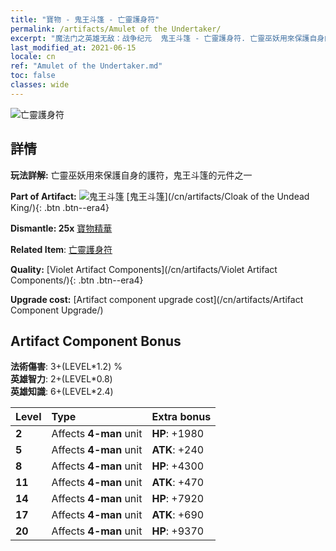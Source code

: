 ```yaml
---
title: "寶物 - 鬼王斗篷 - 亡靈護身符"
permalink: /artifacts/Amulet of the Undertaker/
excerpt: "魔法门之英雄无敌：战争纪元  鬼王斗篷 - 亡靈護身符. 亡靈巫妖用來保護自身的護符，鬼王斗篷的元件之一"
last_modified_at: 2021-06-15
locale: cn
ref: "Amulet of the Undertaker.md"
toc: false
classes: wide
---
```


 ![亡靈護身符](/images/t/artifact_40321.png)



## 詳情

 **玩法詳解:** 亡靈巫妖用來保護自身的護符，鬼王斗篷的元件之一

 **Part of Artifact:** ![鬼王斗篷](/images/t/icon_artifact_32.png) [鬼王斗篷](/cn/artifacts/Cloak of the Undead King/){: .btn .btn--era4}

 **Dismantle: 25x** [寶物精華](/cn/Items/con_905/)

 **Related Item**: [亡靈護身符](/cn/Items/art_129/)

 **Quality:** [Violet Artifact Components](/cn/artifacts/Violet Artifact Components/){: .btn .btn--era4}

 **Upgrade cost:** [Artifact component upgrade cost](/cn/artifacts/Artifact Component Upgrade/)

## Artifact Component Bonus

  **法術傷害**: 3+(LEVEL\*1.2) %<br/>**英雄智力**: 2+(LEVEL\*0.8)<br/>**英雄知識**: 6+(LEVEL\*2.4)

  |  Level  | Type |    Extra bonus  | 
  |:--------|:-----|:----------------| 
  | **2** | Affects **4-man** unit | **HP**: +1980 | 
  | **5** | Affects **4-man** unit | **ATK**: +240 | 
  | **8** | Affects **4-man** unit | **HP**: +4300 | 
  | **11** | Affects **4-man** unit | **ATK**: +470 | 
  | **14** | Affects **4-man** unit | **HP**: +7920 | 
  | **17** | Affects **4-man** unit | **ATK**: +690 | 
  | **20** | Affects **4-man** unit | **HP**: +9370 | 
